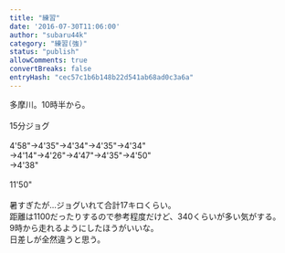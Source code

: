 ```yaml
---
title: "練習"
date: '2016-07-30T11:06:00'
author: "subaru44k"
category: "練習(強)"
status: "publish"
allowComments: true
convertBreaks: false
entryHash: "cec57c1b6b148b22d541ab68ad0c3a6a"
---
```

多摩川。10時半から。<br>
<br>
15分ジョグ<br>
<br>
4&#39;58"→4&#39;35"→4&#39;34"→4&#39;35"→4&#39;34"<br>
→4&#39;14"→4&#39;26"→4&#39;47"→4&#39;35"→4&#39;50"<br>
→4&#39;38"<br>
<br>
11&#39;50"<br>
<br>
暑すぎたが…ジョグいれて合計17キロくらい。<br>
距離は1100だったりするので参考程度だけど、340くらいが多い気がする。<br>
9時から走れるようにしたほうがいいな。<br>
日差しが全然違うと思う。<br>
